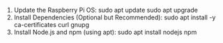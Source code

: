 1. Update the Raspberry Pi OS:
   sudo apt update
   sudo apt upgrade 
2. Install Dependencies (Optional but Recommended):
   sudo apt install -y ca-certificates curl gnupg 
3. Install Node.js and npm (using apt):
   sudo apt install nodejs npm
